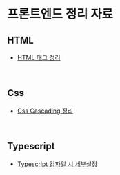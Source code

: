 # 프론트엔드 정리 자료

## HTML

- [HTML 태그 정리](./html/tag.md)

&nbsp;

## Css

- [Css Cascading 정리](./css/cascading.md)

&nbsp;

## Typescript

- [Typescript 컴파일 시 세부설정](./typescript/ts_config.md)

&nbsp;
